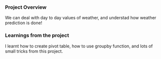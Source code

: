 ### Project Overview

 We can deal with day to day values of weather, and understad how weather prediction is done!


### Learnings from the project

 I learnt how to create pivot table, how to use groupby function, and lots of small tricks from this project.


